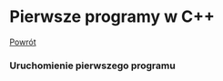 # Pierwsze programy w C++

[Powrót](http://skrypt-TI.github.io/)

### Uruchomienie pierwszego programu

